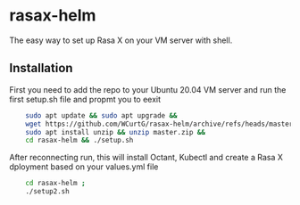 # rasax-helm

The easy way to set up Rasa X on your VM server with shell. 


## Installation 

First you need to add the repo to your Ubuntu 20.04 VM server and run the first setup.sh file and propmt you to eexit 


```bash 
    sudo apt update && sudo apt upgrade &&
    wget https://github.com/WCurtG/rasax-helm/archive/refs/heads/master.zip &&
    sudo apt install unzip && unzip master.zip &&
    cd rasax-helm && ./setup.sh
```

After reconnecting run, this will install Octant, Kubectl and create a Rasa X dployment based on your values.yml file 

```bash 
    cd rasax-helm ;
    ./setup2.sh
```
